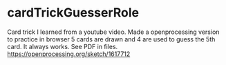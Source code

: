 # cardTrickGuesserRole
Card trick I learned from a youtube video.  Made a openprocessing version to practice in browser
5 cards are drawn and 4 are used to guess the 5th card.  It always works.  See PDF in files.
https://openprocessing.org/sketch/1617712
